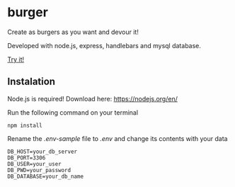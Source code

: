# burger

Create as burgers as you want and devour it!

Developed with node.js, express, handlebars and mysql database.

[Try it!](https://burger-cp.herokuapp.com)

## Instalation

Node.js is required! Download here: https://nodejs.org/en/

Run the following command on your terminal
```
npm install
```

Rename the *.env-sample* file to *.env* and change its contents with your data
```
DB_HOST=your_db_server
DB_PORT=3306
DB_USER=your_user
DB_PWD=your_password
DB_DATABASE=your_db_name
```

